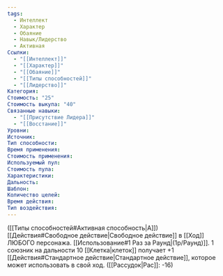 ```yaml
---
tags:
  - Интеллект
  - Характер
  - Обаяние
  - Навык/Лидерство
  - Активная
Ссылки:
  - "[[Интеллект]]"
  - "[[Характер]]"
  - "[[Обаяние]]"
  - "[[Типы способностей]]"
  - "[[Лидерство]]"
Категория: 
Стоимость: "25"
Стоимость выкупа: "40"
Связанные навыки:
  - "[[Присутствие Лидера]]"
  - "[[Восстание]]"
Уровни:
Источник:
Тип способности:
Время применения:
Стоимость применения:
Используемый пул:
Стоимость пула:
Характеристики:
Дальность:
Шаблон:
Количество целей:
Время действия:
Тип воздействия:
---
```

([[Типы способностей#Активная способность|А]]) [[Действия#Свободное действие|Свободное действие]] в [[Ход]] ЛЮБОГО персонажа. [[Использование#1 Раз за Раунд|(1р/Раунд)]]. 1 союзник на дальности 10 [[Клетка|клеток]] получает +1 [[Действия#Стандартное действие|Стандартное действие]], которое может использовать в свой ход. ([[Рассудок|Рас]]: -16)
